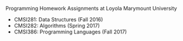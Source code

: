 Programming Homework Assignments at Loyola Marymount University
- CMSI281: Data Structures (Fall 2016)
- CMSI282: Algorithms (Spring 2017)
- CMSI386: Programming Languages (Fall 2017)
